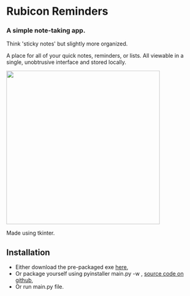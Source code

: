 # Rubicon Reminders

### A simple note-taking app.

Think 'sticky notes' but slightly more organized.

A place for all of your quick notes, reminders, or lists. All viewable in a single, unobtrusive interface and stored locally.

<img src="https://i.gyazo.com/c0713b447a39f10e9ff8cada30aa1533.png" width="400">

Made using tkinter.

## Installation 

* Either download the pre-packaged exe [here](https://github.com/ZG34/RubiconReminders/releases),
* Or package yourself using pyinstaller main.py -w , [source code on github](https://github.com/ZG34/RubiconReminders),
* Or run main.py file.
